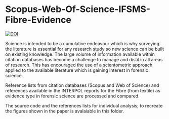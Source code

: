 # Scopus-Web-Of-Science-IFSMS-Fibre-Evidence
[![DOI](https://zenodo.org/badge/265857204.svg)](https://zenodo.org/badge/latestdoi/265857204)

Science is intended to be a cumulative endeavour which is why surveying the literature is essential for any research study so new science can be built on existing knowledge. The large volume of information available within citation databases has become a challenge to manage and distil in all areas of research. This has encouraged the use of a scientometric approach applied to the available literature which is gaining interest in forensic science.

Reference lists from citation databases (Scopus and Web of Science) and references available in the INTERPOL reports for the Fibre (from textile) as evidence type in forensic science are processed and compared.

The source code and the references lists for individual analysis; to recreate  the figures shown in the paper is avalaiable in this folder.

